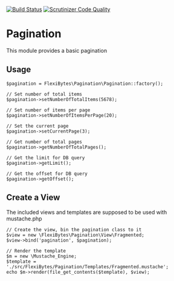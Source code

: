 [![Build Status](https://travis-ci.org/FlexiBytes/Pagination.svg?branch=master)](https://travis-ci.org/FlexiBytes/Pagination)
[![Scrutinizer Code Quality](https://scrutinizer-ci.com/g/FlexiBytes/Pagination/badges/quality-score.png?b=master)](https://scrutinizer-ci.com/g/FlexiBytes/Pagination/?branch=master)

# Pagination
This module provides a basic pagination

Usage
-----

    $pagination = FlexiBytes\Pagination\Pagination::factory();

    // Set number of total items
    $pagination->setNumberOfTotalItems(5678);

    // Set number of items per page
    $pagination->setNumberOfItemsPerPage(20);

    // Set the current page
    $pagination->setCurrentPage(3);

    // Get number of total pages
    $pagination->getNumberOfTotalPages();

    // Get the limit for DB query
    $pagination->getLimit();

    // Get the offset for DB query
    $pagination->getOffset();

Create a View
-----
The included views and templates are supposed to be used with mustache.php

    // Create the view, bin the pagination class to it
    $view = new \FlexiBytes\Pagination\View\Fragmented;
    $view->bind('pagination', $pagination);

    // Render the template
    $m = new \Mustache_Engine;
    $template = './src/FlexiBytes/Pagination/Templates/Fragmented.mustache';
    echo $m->render(file_get_contents($template), $view);
